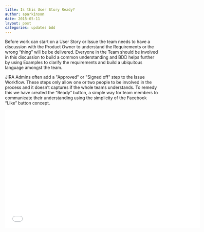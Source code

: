 ```yaml
---
title: Is this User Story Ready?
author: aparkinson
date: 2015-05-11
layout: post
categories: updates bdd
---
```


Before work can start on a User Story or Issue the team needs to have a discussion with the Product Owner to understand the Requirements or the wrong “thing” will be be delivered. Everyone in the Team should be involved in this discussion to build a common understanding and BDD helps further by using Examples to clarify the requirements and build a ubiquitous language amongst the team.

JIRA Admins often add a "Approved" or "Signed off" step to the Issue Workflow. These steps only allow one or two people to be involved in the process and it doesn’t captures if the whole teams understands. To remedy this we have created the “Ready” button, a simple way for team members to communicate their understanding using the simplicity of the Facebook “Like” button concept.

<iframe src="//fast.wistia.net/embed/iframe/cvwa5655em" allowtransparency="true" frameborder="0" scrolling="no" class="wistia_embed" name="wistia_embed" allowfullscreen mozallowfullscreen webkitallowfullscreen oallowfullscreen msallowfullscreen width="640" height="388"></iframe><script src="//fast.wistia.net/assets/external/E-v1.js" async></script>